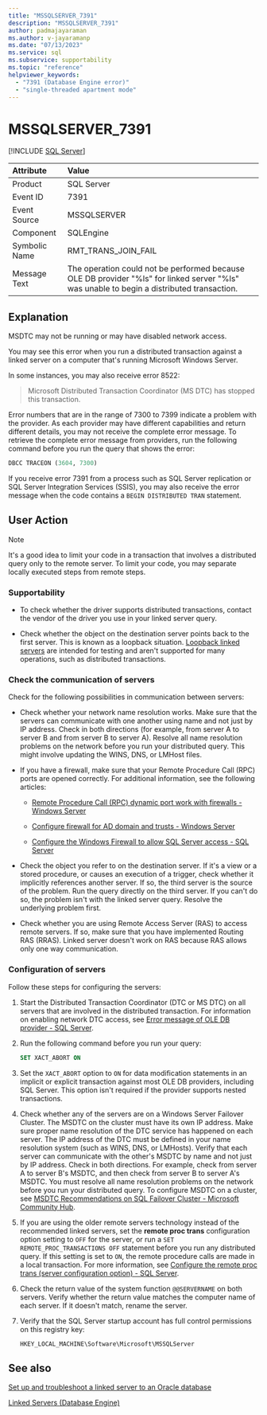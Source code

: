 ```yaml
---
title: "MSSQLSERVER_7391"
description: "MSSQLSERVER_7391"
author: padmajayaraman
ms.author: v-jayaramanp
ms.date: "07/13/2023"
ms.service: sql
ms.subservice: supportability
ms.topic: "reference"
helpviewer_keywords:
  - "7391 (Database Engine error)"
  - "single-threaded apartment mode"
---
```


# MSSQLSERVER_7391

 [!INCLUDE [SQL Server](../../includes/applies-to-version/sqlserver.md)]

| Attribute | Value |
|:-|:-|
| Product | SQL Server |
| Event ID | 7391 |
| Event Source | MSSQLSERVER |
| Component | SQLEngine |
| Symbolic Name | RMT_TRANS_JOIN_FAIL |
| Message Text | The operation could not be performed because OLE DB provider "%ls" for linked server "%ls" was unable to begin a distributed transaction. |

## Explanation

MSDTC may not be running or may have disabled network access.  

You may see this error when you run a distributed transaction against a linked server on a computer that's running Microsoft Windows Server.

In some instances, you may also receive error 8522:
> Microsoft Distributed Transaction Coordinator (MS DTC) has stopped this transaction.

Error numbers that are in the range of 7300 to 7399 indicate a problem with the provider. As each provider may have different capabilities and return different details, you may not receive the complete error message. To retrieve the complete error message from providers, run the following command before you run the query that shows the error:

   ```sql
   DBCC TRACEON (3604, 7300)
   ```

If you receive error 7391 from a process such as SQL Server replication or SQL Server Integration Services (SSIS), you may also receive the error message when the code contains a `BEGIN DISTRIBUTED TRAN` statement.

## User Action

> [!NOTE]
> It's a good idea to limit your code in a transaction that involves a distributed query only to the remote server. To limit your code, you may separate locally executed steps from remote steps.

### Supportability

- To check whether the driver supports distributed transactions, contact the vendor of the driver you use in your linked server query.

- Check whether the object on the destination server points back to the first server. This is known as a loopback situation. [Loopback linked servers](../linked-servers/linked-servers-database-engine.md) are intended for testing and aren't supported for many operations, such as distributed transactions.

### Check the communication of servers

Check for the following possibilities in communication between servers:

- Check whether your network name resolution works. Make sure that the servers can communicate with one another using name and not just by IP address. Check in both directions (for example, from server A to server B and from server B to server A). Resolve all name resolution problems on the network before you run your distributed query. This might involve updating the WINS, DNS, or LMHost files.  

- If you have a firewall, make sure that your Remote Procedure Call (RPC) ports are opened correctly. For additional information, see the following articles:

  - [Remote Procedure Call (RPC) dynamic port work with firewalls - Windows Server](/troubleshoot/windows-server/networking/configure-rpc-dynamic-port-allocation-with-firewalls)

  - [Configure firewall for AD domain and trusts - Windows Server](/troubleshoot/windows-server/identity/config-firewall-for-ad-domains-and-trusts)

  - [Configure the Windows Firewall to allow SQL Server access - SQL Server](../../sql-server/install/configure-the-windows-firewall-to-allow-sql-server-access.md)

- Check the object you refer to on the destination server. If it's a view or a stored procedure, or causes an execution of a trigger, check whether it implicitly references another server. If so, the third server is the source of the problem. Run the query directly on the third server. If you can't do so, the problem isn't with the linked server query. Resolve the underlying problem first.

- Check whether you are using Remote Access Server (RAS) to access remote servers. If so, make sure that you have implemented Routing RAS (RRAS). Linked server doesn't work on RAS because RAS allows only one way communication.

### Configuration of servers

Follow these steps for configuring the servers:

1. Start the Distributed Transaction Coordinator (DTC or MS DTC) on all servers that are involved in the distributed transaction. For information on enabling network DTC access, see [Error message of OLE DB provider - SQL Server](/troubleshoot/sql/database-engine/linked-servers/error-message-ole-db-provider).

1. Run the following command before you run your query:

   ```sql
   SET XACT_ABORT ON 
   ```

1. Set the `XACT_ABORT` option to `ON` for data modification statements in an implicit or explicit transaction against most OLE DB providers, including SQL Server. This option isn't required if the provider supports nested transactions.

1. Check whether any of the servers are on a Windows Server Failover Cluster. The MSDTC on the cluster must have its own IP address. Make sure proper name resolution of the DTC service has happened on each server. The IP address of the DTC must be defined in your name resolution system (such as WINS, DNS, or LMHosts). Verify that each server can communicate with the other's MSDTC by name and not just by IP address. Check in both directions. For example, check from server A to server B's MSDTC, and then check from server B to server A's MSDTC. You must resolve all name resolution problems on the network before you run your distributed query. To configure MSDTC on a cluster, see [MSDTC Recommendations on SQL Failover Cluster - Microsoft Community Hub](/troubleshoot/sql/database-engine/linked-servers/error-message-ole-db-provider).

1. If you are using the older remote servers technology instead of the recommended linked servers, set the **remote proc trans** configuration option setting to `OFF` for the server, or run a `SET REMOTE_PROC_TRANSACTIONS OFF` statement before you run any distributed query. If this setting is set to `ON`, the remote procedure calls are made in a local transaction. For more information, see [Configure the remote proc trans (server configuration option) - SQL Server](../../database-engine/configure-windows/configure-the-remote-proc-trans-server-configuration-option.md).

1. Check the return value of the system function `@@SERVERNAME` on both servers. Verify whether the return value matches the computer name of each server. If it doesn't match, rename the server.

1. Verify that the SQL Server startup account has full control permissions on this registry key:

   `HKEY_LOCAL_MACHINE\Software\Microsoft\MSSQLServer`

## See also

[Set up and troubleshoot a linked server to an Oracle database](/troubleshoot/sql/database-engine/linked-servers/set-up-troubleshoot-linked-server)

[Linked Servers (Database Engine)](../linked-servers/linked-servers-database-engine.md)

